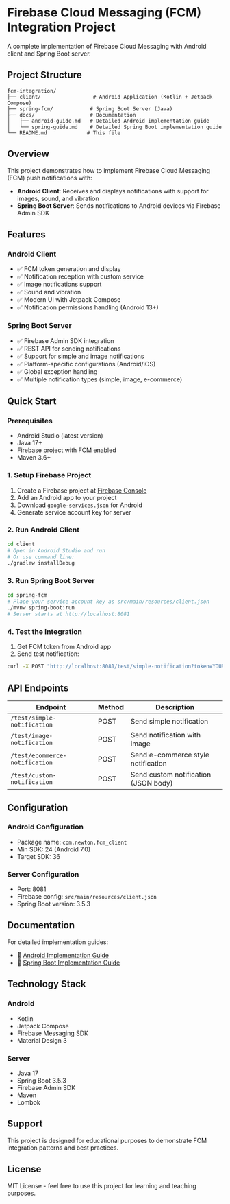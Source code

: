 # Firebase Cloud Messaging (FCM) Integration Project

A complete implementation of Firebase Cloud Messaging with Android client and Spring Boot server.

## Project Structure

```
fcm-integration/
├── client/                 # Android Application (Kotlin + Jetpack Compose)
├── spring-fcm/            # Spring Boot Server (Java)
├── docs/                  # Documentation
│   ├── android-guide.md   # Detailed Android implementation guide
│   └── spring-guide.md    # Detailed Spring Boot implementation guide
└── README.md             # This file
```

## Overview

This project demonstrates how to implement Firebase Cloud Messaging (FCM) push notifications with:

- **Android Client**: Receives and displays notifications with support for images, sound, and vibration
- **Spring Boot Server**: Sends notifications to Android devices via Firebase Admin SDK

## Features

### Android Client
- ✅ FCM token generation and display
- ✅ Notification reception with custom service
- ✅ Image notifications support
- ✅ Sound and vibration
- ✅ Modern UI with Jetpack Compose
- ✅ Notification permissions handling (Android 13+)

### Spring Boot Server
- ✅ Firebase Admin SDK integration
- ✅ REST API for sending notifications
- ✅ Support for simple and image notifications
- ✅ Platform-specific configurations (Android/iOS)
- ✅ Global exception handling
- ✅ Multiple notification types (simple, image, e-commerce)

## Quick Start

### Prerequisites
- Android Studio (latest version)
- Java 17+
- Firebase project with FCM enabled
- Maven 3.6+

### 1. Setup Firebase Project
1. Create a Firebase project at [Firebase Console](https://console.firebase.google.com/)
2. Add an Android app to your project
3. Download `google-services.json` for Android
4. Generate service account key for server

### 2. Run Android Client
```bash
cd client
# Open in Android Studio and run
# Or use command line:
./gradlew installDebug
```

### 3. Run Spring Boot Server
```bash
cd spring-fcm
# Place your service account key as src/main/resources/client.json
./mvnw spring-boot:run
# Server starts at http://localhost:8081
```

### 4. Test the Integration
1. Get FCM token from Android app
2. Send test notification:
```bash
curl -X POST "http://localhost:8081/test/simple-notification?token=YOUR_FCM_TOKEN"
```

## API Endpoints

| Endpoint | Method | Description |
|----------|--------|-------------|
| `/test/simple-notification` | POST | Send simple notification |
| `/test/image-notification` | POST | Send notification with image |
| `/test/ecommerce-notification` | POST | Send e-commerce style notification |
| `/test/custom-notification` | POST | Send custom notification (JSON body) |

## Configuration

### Android Configuration
- Package name: `com.newton.fcm_client`
- Min SDK: 24 (Android 7.0)
- Target SDK: 36

### Server Configuration
- Port: 8081
- Firebase config: `src/main/resources/client.json`
- Spring Boot version: 3.5.3

## Documentation

For detailed implementation guides:
- 📱 [Android Implementation Guide](docs/android-guide.md)
- 🚀 [Spring Boot Implementation Guide](docs/spring-guide.md)

## Technology Stack

### Android
- Kotlin
- Jetpack Compose
- Firebase Messaging SDK
- Material Design 3

### Server
- Java 17
- Spring Boot 3.5.3
- Firebase Admin SDK
- Maven
- Lombok

## Support

This project is designed for educational purposes to demonstrate FCM integration patterns and best practices.

## License

MIT License - feel free to use this project for learning and teaching purposes.
